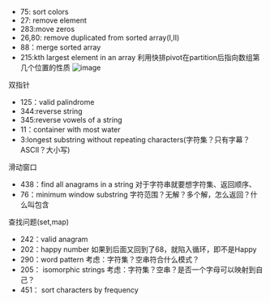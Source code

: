 
- 75: sort colors 
- 27: remove element
- 283:move zeros
- 26,80: remove duplicated from sorted array(I,II)
- 88：merge sorted array
- 215:kth largest element in an array
利用快排pivot在partition后指向数组第几个位置的性质
![image](https://note.youdao.com/yws/public/resource/3389f2aed228397c99d7c9fd0b4bfe10/xmlnote/0a9885a46560e35bea77750a3e4a4be0/43927)

双指针
- 125：valid palindrome
- 344:reverse string
- 345:reverse vowels of a string
- 11：container with most water
- 3:longest substring without repeating characters(字符集？只有字幕？ASCII？大小写)

滑动窗口  
- 438：find all anagrams in a string
对于字符串就要想字符集、返回顺序、
- 76：minimum window substring
字符范围？无解？多个解，怎么返回？什么叫包含

查找问题(set,map)  
- 242：valid anagram
- 202：happy number
如果到后面又回到了68，就陷入循环，即不是Happy 
- 290：word pattern
考虑：字符集？空串符合什么模式？
- 205： isomorphic strings
考虑：字符集？空串？是否一个字母可以映射到自己？
- 451： sort characters by frequency
